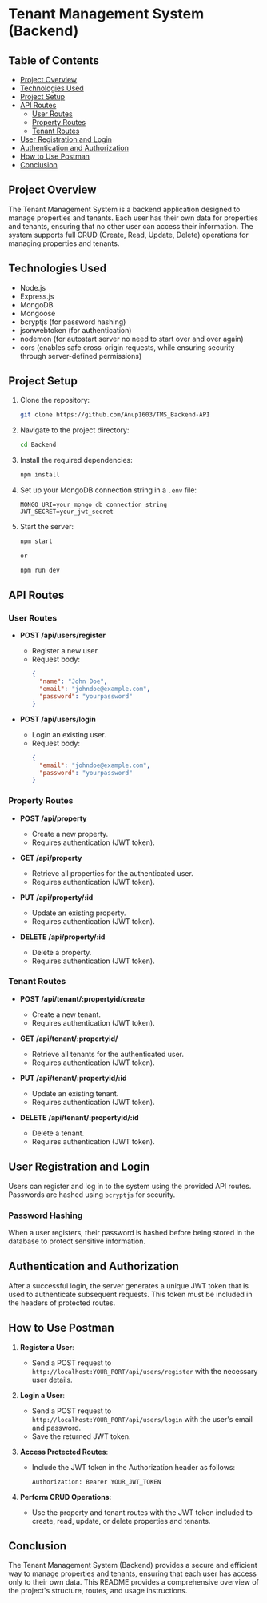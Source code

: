 # Tenant Management System (Backend)

## Table of Contents

- [Project Overview](#project-overview)
- [Technologies Used](#technologies-used)
- [Project Setup](#project-setup)
- [API Routes](#api-routes)
  - [User Routes](#user-routes)
  - [Property Routes](#property-routes)
  - [Tenant Routes](#tenant-routes)
- [User Registration and Login](#user-registration-and-login)
- [Authentication and Authorization](#authentication-and-authorization)
- [How to Use Postman](#how-to-use-postman)
- [Conclusion](#conclusion)

## Project Overview

The Tenant Management System is a backend application designed to manage properties and tenants. Each user has their own data for properties and tenants, ensuring that no other user can access their information. The system supports full CRUD (Create, Read, Update, Delete) operations for managing properties and tenants.

## Technologies Used

- Node.js
- Express.js
- MongoDB
- Mongoose
- bcryptjs (for password hashing)
- jsonwebtoken (for authentication)
- nodemon (for autostart server no need to start over and over again)
- cors (enables safe cross-origin requests, while ensuring security through server-defined permissions)

## Project Setup

1. Clone the repository:
   ```bash
   git clone https://github.com/Anup1603/TMS_Backend-API
   ```
2. Navigate to the project directory:
   ```bash
   cd Backend
   ```
3. Install the required dependencies:
   ```bash
   npm install
   ```
4. Set up your MongoDB connection string in a `.env` file:
   ```plaintext
   MONGO_URI=your_mongo_db_connection_string
   JWT_SECRET=your_jwt_secret
   ```
5. Start the server:

   ```bash
   npm start

   or

   npm run dev
   ```

## API Routes

### User Routes

- **POST /api/users/register**

  - Register a new user.
  - Request body:
    ```json
    {
      "name": "John Doe",
      "email": "johndoe@example.com",
      "password": "yourpassword"
    }
    ```

- **POST /api/users/login**
  - Login an existing user.
  - Request body:
    ```json
    {
      "email": "johndoe@example.com",
      "password": "yourpassword"
    }
    ```

### Property Routes

- **POST /api/property**

  - Create a new property.
  - Requires authentication (JWT token).

- **GET /api/property**

  - Retrieve all properties for the authenticated user.
  - Requires authentication (JWT token).

- **PUT /api/property/:id**

  - Update an existing property.
  - Requires authentication (JWT token).

- **DELETE /api/property/:id**
  - Delete a property.
  - Requires authentication (JWT token).

### Tenant Routes

- **POST /api/tenant/:propertyid/create**

  - Create a new tenant.
  - Requires authentication (JWT token).

- **GET /api/tenant/:propertyid/**

  - Retrieve all tenants for the authenticated user.
  - Requires authentication (JWT token).

- **PUT /api/tenant/:propertyid/:id**

  - Update an existing tenant.
  - Requires authentication (JWT token).

- **DELETE /api/tenant/:propertyid/:id**
  - Delete a tenant.
  - Requires authentication (JWT token).

## User Registration and Login

Users can register and log in to the system using the provided API routes. Passwords are hashed using `bcryptjs` for security.

### Password Hashing

When a user registers, their password is hashed before being stored in the database to protect sensitive information.

## Authentication and Authorization

After a successful login, the server generates a unique JWT token that is used to authenticate subsequent requests. This token must be included in the headers of protected routes.

## How to Use Postman

1. **Register a User**:

   - Send a POST request to `http://localhost:YOUR_PORT/api/users/register` with the necessary user details.

2. **Login a User**:

   - Send a POST request to `http://localhost:YOUR_PORT/api/users/login` with the user's email and password.
   - Save the returned JWT token.

3. **Access Protected Routes**:

   - Include the JWT token in the Authorization header as follows:
     ```
     Authorization: Bearer YOUR_JWT_TOKEN
     ```

4. **Perform CRUD Operations**:
   - Use the property and tenant routes with the JWT token included to create, read, update, or delete properties and tenants.

## Conclusion

The Tenant Management System (Backend) provides a secure and efficient way to manage properties and tenants, ensuring that each user has access only to their own data. This README provides a comprehensive overview of the project's structure, routes, and usage instructions.
